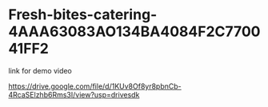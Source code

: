 # Fresh-bites-catering-4AAA63083AO134BA4084F2C770041FF2 

link for demo video

https://drive.google.com/file/d/1KUv8Of8yr8pbnCb-4RcaSElzhb6Rms3I/view?usp=drivesdk
